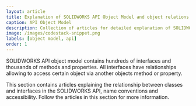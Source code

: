 ```yaml
---
layout: article
title: Explanation of SOLIDWORKS API Object Model and object relations
caption: API Object Model
description: Collection of articles for detailed explanation of SOLIDWORKS API Object Model, class hierarchy, naming convention and objects relations
image: /images/codestack-snippet.png
labels: [object model, api]
order: 1
---
```

SOLIDWORKS API object model contains hundreds of interfaces and thousands of methods and properties. All interfaces have relationships allowing to access certain object via another objects method or property.

This section contains articles explaining the relationship between classes and interfaces in the SOLIDWORKS API, name conventions and accessibility. Follow the articles in this section for more information.